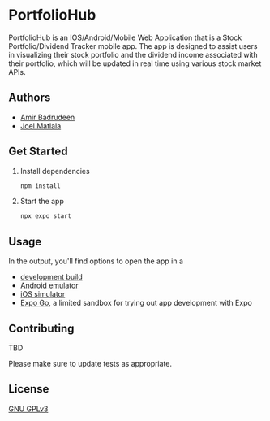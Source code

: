 # PortfolioHub

PortfolioHub is an IOS/Android/Mobile Web Application that is a Stock Portfolio/Dividend Tracker mobile app. The app is designed to assist users in visualizing their stock portfolio and the dividend income associated with their portfolio, which will be updated in real time using various stock market APIs.

## Authors

- [Amir Badrudeen](https://github.com/amirb2607)
- [Joel Matlala](https://github.com/JoelMatlala94)

## Get Started
1. Install dependencies

   ```bash
   npm install
   ```

2. Start the app

   ```bash
   npx expo start
   ```

## Usage

In the output, you'll find options to open the app in a

- [development build](https://docs.expo.dev/develop/development-builds/introduction/)
- [Android emulator](https://docs.expo.dev/workflow/android-studio-emulator/)
- [iOS simulator](https://docs.expo.dev/workflow/ios-simulator/)
- [Expo Go](https://expo.dev/go), a limited sandbox for trying out app development with Expo

## Contributing

TBD

Please make sure to update tests as appropriate.

## License

[GNU GPLv3]([https://choosealicense.com/licenses/mit/](https://choosealicense.com/licenses/gpl-3.0/))
